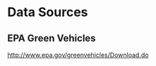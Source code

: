 Data Sources
============

EPA Green Vehicles
------------------
http://www.epa.gov/greenvehicles/Download.do


